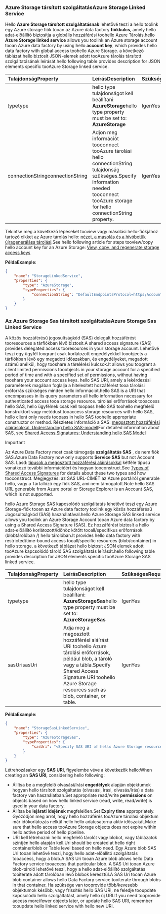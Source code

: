 ### <a name="azure-storage-linked-service"></a><span data-ttu-id="396ac-101">Azure Storage társított szolgáltatás</span><span class="sxs-lookup"><span data-stu-id="396ac-101">Azure Storage Linked Service</span></span>
<span data-ttu-id="396ac-102">Hello **Azure Storage társított szolgáltatásnak** lehetővé teszi a hello toolink egy Azure storage fiók tooan az Azure data factory **fiókkulcs**, amely hello adat-előállító biztosítja a globális hozzáférési toohello Azure Tárolás.</span><span class="sxs-lookup"><span data-stu-id="396ac-102">hello **Azure Storage linked service** allows you toolink an Azure storage account tooan Azure data factory by using hello **account key**, which provides hello data factory with global access toohello Azure Storage.</span></span> <span data-ttu-id="396ac-103">a következő táblázat hello biztosít JSON-elemek adott tooAzure tárolás társított szolgáltatásának leírását.</span><span class="sxs-lookup"><span data-stu-id="396ac-103">hello following table provides description for JSON elements specific tooAzure Storage linked service.</span></span>

| <span data-ttu-id="396ac-104">Tulajdonság</span><span class="sxs-lookup"><span data-stu-id="396ac-104">Property</span></span> | <span data-ttu-id="396ac-105">Leírás</span><span class="sxs-lookup"><span data-stu-id="396ac-105">Description</span></span> | <span data-ttu-id="396ac-106">Szükséges</span><span class="sxs-lookup"><span data-stu-id="396ac-106">Required</span></span> |
|:--- |:--- |:--- |
| <span data-ttu-id="396ac-107">type</span><span class="sxs-lookup"><span data-stu-id="396ac-107">type</span></span> |<span data-ttu-id="396ac-108">hello type tulajdonságot kell beállítani: **AzureStorage**</span><span class="sxs-lookup"><span data-stu-id="396ac-108">hello type property must be set to: **AzureStorage**</span></span> |<span data-ttu-id="396ac-109">Igen</span><span class="sxs-lookup"><span data-stu-id="396ac-109">Yes</span></span> |
| <span data-ttu-id="396ac-110">connectionString</span><span class="sxs-lookup"><span data-stu-id="396ac-110">connectionString</span></span> |<span data-ttu-id="396ac-111">Adjon meg információt tooconnect tooAzure tárolási hello connectionString tulajdonság szükséges.</span><span class="sxs-lookup"><span data-stu-id="396ac-111">Specify information needed tooconnect tooAzure storage for hello connectionString property.</span></span> |<span data-ttu-id="396ac-112">Igen</span><span class="sxs-lookup"><span data-stu-id="396ac-112">Yes</span></span> |

<span data-ttu-id="396ac-113">Tekintse meg a következő lépéseket tooview vagy másolási hello-fiókjához tartozó cikket az Azure tárolás hello: [nézet, a másolás és a hívóbetűk újragenerálása tárolási](../articles/storage/common/storage-create-storage-account.md#manage-your-storage-account).</span><span class="sxs-lookup"><span data-stu-id="396ac-113">See hello following article for steps tooview/copy hello account key for an Azure Storage: [View, copy, and regenerate storage access keys](../articles/storage/common/storage-create-storage-account.md#manage-your-storage-account).</span></span>

<span data-ttu-id="396ac-114">**Példa**</span><span class="sxs-lookup"><span data-stu-id="396ac-114">**Example:**</span></span>  

```json
{  
    "name": "StorageLinkedService",  
    "properties": {  
        "type": "AzureStorage",  
        "typeProperties": {  
            "connectionString": "DefaultEndpointsProtocol=https;AccountName=<accountname>;AccountKey=<accountkey>"  
        }  
    }  
}  
```

### <a name="azure-storage-sas-linked-service"></a><span data-ttu-id="396ac-115">Az Azure Storage Sas társított szolgáltatás</span><span class="sxs-lookup"><span data-stu-id="396ac-115">Azure Storage Sas Linked Service</span></span>
<span data-ttu-id="396ac-116">A közös hozzáférésű jogosultságkód (SAS) delegált hozzáférést tooresources a tárfiókban lévő biztosít.</span><span class="sxs-lookup"><span data-stu-id="396ac-116">A shared access signature (SAS) provides delegated access tooresources in your storage account.</span></span> <span data-ttu-id="396ac-117">Lehetővé teszi egy ügyfél toogrant csak korlátozott engedélyekkel tooobjects a tárfiókban lévő egy megadott időszakban, és engedélyeket, megadott számú anélkül, hogy tooshare a tárelérési kulcsok.</span><span class="sxs-lookup"><span data-stu-id="396ac-117">It allows you toogrant a client limited permissions tooobjects in your storage account for a specified period of time and with a specified set of permissions, without having tooshare your account access keys.</span></span> <span data-ttu-id="396ac-118">hello SAS URI, amely a lekérdezési paraméterek magában foglalja a hitelesített hozzáférést tooa tárolási erőforrás szükséges minden hello információt.</span><span class="sxs-lookup"><span data-stu-id="396ac-118">hello SAS is a URI that encompasses in its query parameters all hello information necessary for authenticated access tooa storage resource.</span></span> <span data-ttu-id="396ac-119">tárolási erőforrások tooaccess hello SAS, hello ügyfélnek csak kell toopass hello SAS toohello megfelelő konstruktort vagy metódust.</span><span class="sxs-lookup"><span data-stu-id="396ac-119">tooaccess storage resources with hello SAS, hello client only needs toopass in hello SAS toohello appropriate constructor or method.</span></span> <span data-ttu-id="396ac-120">Részletes információ a SAS: [megosztott hozzáférési aláírásokkal: Understanding hello SAS-modell](../articles/storage/common/storage-dotnet-shared-access-signature-part-1.md)</span><span class="sxs-lookup"><span data-stu-id="396ac-120">For detailed information about SAS, see [Shared Access Signatures: Understanding hello SAS Model](../articles/storage/common/storage-dotnet-shared-access-signature-part-1.md)</span></span>

> [!IMPORTANT]
> <span data-ttu-id="396ac-121">Az Azure Data Factory most csak támogatja **szolgáltatás SAS** , de nem fiók SAS.</span><span class="sxs-lookup"><span data-stu-id="396ac-121">Azure Data Factory now only supports **Service SAS** but not Account SAS.</span></span> <span data-ttu-id="396ac-122">Lásd: [típusok a megosztott hozzáférési aláírásokkal](../articles/storage/common/storage-dotnet-shared-access-signature-part-1.md#types-of-shared-access-signatures) kétféle típusú vonatkozó további információért és hogyan tooconstruct.</span><span class="sxs-lookup"><span data-stu-id="396ac-122">See [Types of Shared Access Signatures](../articles/storage/common/storage-dotnet-shared-access-signature-part-1.md#types-of-shared-access-signatures) for details about these two types and how tooconstruct.</span></span> <span data-ttu-id="396ac-123">Megjegyzés: az SAS URL-CÍMÉT az Azure portálról generable hello, vagy a Tártallózó egy fiók SAS, ami nem támogatott.</span><span class="sxs-lookup"><span data-stu-id="396ac-123">Note hello SAS URL generable from Azure portal or Storage Explorer is an Account SAS, which is not supported.</span></span>
> 

<span data-ttu-id="396ac-124">hello Azure Storage SAS kapcsolódó szolgáltatás lehetővé teszi egy Azure Storage-fiók tooan az Azure data factory toolink egy közös hozzáférésű Jogosultságkód (SAS) használatával.</span><span class="sxs-lookup"><span data-stu-id="396ac-124">hello Azure Storage SAS linked service allows you toolink an Azure Storage Account tooan Azure data factory by using a Shared Access Signature (SAS).</span></span> <span data-ttu-id="396ac-125">Ez hozzáférést biztosít a hello adat-előállító korlátozott/időhöz kötött tooall/specifikus erőforrások (blobtárolóban /) hello tárolóban.</span><span class="sxs-lookup"><span data-stu-id="396ac-125">It provides hello data factory with restricted/time-bound access tooall/specific resources (blob/container) in hello storage.</span></span> <span data-ttu-id="396ac-126">a következő táblázat hello biztosít JSON elemek adott tooAzure kapcsolódó tároló SAS szolgáltatás leírását.</span><span class="sxs-lookup"><span data-stu-id="396ac-126">hello following table provides description for JSON elements specific tooAzure Storage SAS linked service.</span></span> 

| <span data-ttu-id="396ac-127">Tulajdonság</span><span class="sxs-lookup"><span data-stu-id="396ac-127">Property</span></span> | <span data-ttu-id="396ac-128">Leírás</span><span class="sxs-lookup"><span data-stu-id="396ac-128">Description</span></span> | <span data-ttu-id="396ac-129">Szükséges</span><span class="sxs-lookup"><span data-stu-id="396ac-129">Required</span></span> |
|:--- |:--- |:--- |
| <span data-ttu-id="396ac-130">type</span><span class="sxs-lookup"><span data-stu-id="396ac-130">type</span></span> |<span data-ttu-id="396ac-131">hello type tulajdonságot kell beállítani: **AzureStorageSas**</span><span class="sxs-lookup"><span data-stu-id="396ac-131">hello type property must be set to: **AzureStorageSas**</span></span> |<span data-ttu-id="396ac-132">Igen</span><span class="sxs-lookup"><span data-stu-id="396ac-132">Yes</span></span> |
| <span data-ttu-id="396ac-133">sasUri</span><span class="sxs-lookup"><span data-stu-id="396ac-133">sasUri</span></span> |<span data-ttu-id="396ac-134">Adja meg a megosztott hozzáférési aláírást URI toohello Azure tárolási erőforrások, például blob, a tároló vagy a tábla.</span><span class="sxs-lookup"><span data-stu-id="396ac-134">Specify Shared Access Signature URI toohello Azure Storage resources such as blob, container, or table.</span></span>  |<span data-ttu-id="396ac-135">Igen</span><span class="sxs-lookup"><span data-stu-id="396ac-135">Yes</span></span> |

<span data-ttu-id="396ac-136">**Példa**</span><span class="sxs-lookup"><span data-stu-id="396ac-136">**Example:**</span></span>

```json
{  
    "name": "StorageSasLinkedService",  
    "properties": {  
        "type": "AzureStorageSas",  
        "typeProperties": {  
            "sasUri": "<Specify SAS URI of hello Azure Storage resource>"   
        }  
    }  
}  
```

<span data-ttu-id="396ac-137">Létrehozásakor egy **SAS URI**, figyelembe véve a következők hello:</span><span class="sxs-lookup"><span data-stu-id="396ac-137">When creating an **SAS URI**, considering hello following:</span></span>  

* <span data-ttu-id="396ac-138">Állítsa be a megfelelő olvasási/írási **engedélyek** alapján objektumok hogyan hello társított szolgáltatás (olvasási, írási, olvasás/írás) a data factory van használatban.</span><span class="sxs-lookup"><span data-stu-id="396ac-138">Set appropriate read/write **permissions** on objects based on how hello linked service (read, write, read/write) is used in your data factory.</span></span>
* <span data-ttu-id="396ac-139">Állítsa be **lejárati idejének** megfelelően.</span><span class="sxs-lookup"><span data-stu-id="396ac-139">Set **Expiry time** appropriately.</span></span> <span data-ttu-id="396ac-140">Győződjön meg arról, hogy hello hozzáférés tooAzure tárolási objektum már időkorlátozás nélkül hello hello adatcsatorna aktív időszakát.</span><span class="sxs-lookup"><span data-stu-id="396ac-140">Make sure that hello access tooAzure Storage objects does not expire within hello active period of hello pipeline.</span></span>
* <span data-ttu-id="396ac-141">URI kell létrehozni: hello megfelelő tárolót vagy blobot, vagy táblázatok szintjén hello alapján kell.</span><span class="sxs-lookup"><span data-stu-id="396ac-141">Uri should be created at hello right container/blob or Table level based on hello need.</span></span> <span data-ttu-id="396ac-142">Egy Azure blob SAS Uri tooan lehetővé teszi, hogy hello adat-előállító szolgáltatás tooaccess, hogy a blob.</span><span class="sxs-lookup"><span data-stu-id="396ac-142">A SAS Uri tooan Azure blob allows hello Data Factory service tooaccess that particular blob.</span></span> <span data-ttu-id="396ac-143">A SAS Uri tooan Azure blob-tároló lehetővé teszi, hogy a hello adat-előállító szolgáltatás tooiterate adott tárolóban lévő blobok keresztül.</span><span class="sxs-lookup"><span data-stu-id="396ac-143">A SAS Uri tooan Azure blob container allows hello Data Factory service tooiterate through blobs in that container.</span></span> <span data-ttu-id="396ac-144">Ha szüksége van tooprovide több/kevesebb objektumok később, vagy frissítés hello SAS URI, ne feledje tooupdate kapcsolódó hello szolgáltatást, amely hello új URI.</span><span class="sxs-lookup"><span data-stu-id="396ac-144">If you need tooprovide access more/fewer objects later, or update hello SAS URI, remember tooupdate hello linked service with hello new URI.</span></span>   


